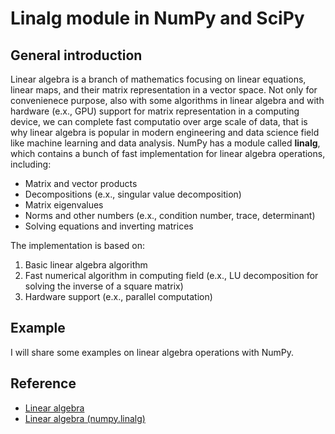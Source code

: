 # Linalg module in NumPy and SciPy

## General introduction
Linear algebra is a branch of mathematics focusing on linear equations, linear maps, and their matrix representation in a vector space. Not only for convenienece purpose, also with some algorithms in linear algebra and with hardware (e.x., GPU) support for matrix representation in a computing device, we can complete fast computatio over arge scale of data, that is why linear algebra is popular in modern engineering and data science field like machine learning and data analysis. NumPy has a module called __linalg__, which contains a bunch of fast implementation for linear algebra operations, including:
 - Matrix and vector products
 - Decompositions (e.x., singular value decomposition)
 - Matrix eigenvalues
 - Norms and other numbers (e.x., condition number, trace, determinant)
 - Solving equations and inverting matrices

The implementation is based on:
1. Basic linear algebra algorithm
2. Fast numerical algorithm in computing field (e.x., LU decomposition for solving the inverse of a square matrix)
3. Hardware support (e.x., parallel computation)

## Example
I will share some examples on linear algebra operations with NumPy.

## Reference
- [Linear algebra](https://en.wikipedia.org/wiki/Linear_algebra)
- [Linear algebra (numpy.linalg)](https://numpy.org/doc/stable/reference/routines.linalg.html)
